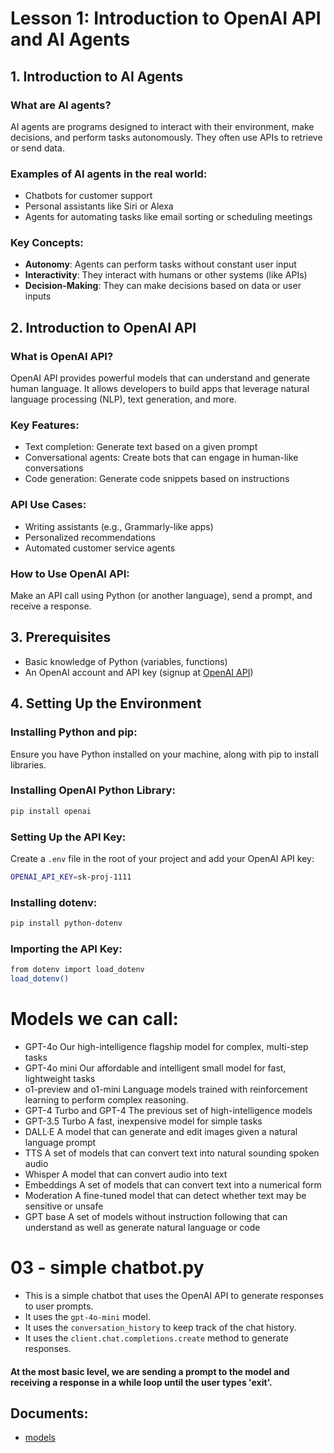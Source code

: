 # Lesson 1: Introduction to OpenAI API and AI Agents

## 1. Introduction to AI Agents

### What are AI agents?
AI agents are programs designed to interact with their environment, make decisions, and perform tasks autonomously. They often use APIs to retrieve or send data.

### Examples of AI agents in the real world:

- Chatbots for customer support
- Personal assistants like Siri or Alexa
- Agents for automating tasks like email sorting or scheduling meetings

### Key Concepts:

- **Autonomy**: Agents can perform tasks without constant user input
- **Interactivity**: They interact with humans or other systems (like APIs)
- **Decision-Making**: They can make decisions based on data or user inputs

## 2. Introduction to OpenAI API

### What is OpenAI API?
OpenAI API provides powerful models that can understand and generate human language. It allows developers to build apps that leverage natural language processing (NLP), text generation, and more.

### Key Features:

- Text completion: Generate text based on a given prompt
- Conversational agents: Create bots that can engage in human-like conversations
- Code generation: Generate code snippets based on instructions

### API Use Cases:

- Writing assistants (e.g., Grammarly-like apps)
- Personalized recommendations
- Automated customer service agents

### How to Use OpenAI API:

Make an API call using Python (or another language), send a prompt, and receive a response.

## 3. Prerequisites

- Basic knowledge of Python (variables, functions)
- An OpenAI account and API key (signup at [OpenAI API](https://openai.com/api/))

## 4. Setting Up the Environment

### Installing Python and pip:
Ensure you have Python installed on your machine, along with pip to install libraries.

### Installing OpenAI Python Library:

```bash
pip install openai
```

### Setting Up the API Key:

Create a `.env` file in the root of your project and add your OpenAI API key:

```bash
OPENAI_API_KEY=sk-proj-1111
```

### Installing dotenv:

```bash
pip install python-dotenv
```

### Importing the API Key:

```bash
from dotenv import load_dotenv
load_dotenv()
``` 


# Models we can call:

- GPT-4o	Our high-intelligence flagship model for complex, multi-step tasks
- GPT-4o mini	Our affordable and intelligent small model for fast, lightweight tasks
- o1-preview and o1-mini	Language models trained with reinforcement learning to perform complex reasoning.
- GPT-4 Turbo and GPT-4	The previous set of high-intelligence models
- GPT-3.5 Turbo	A fast, inexpensive model for simple tasks
- DALL·E	A model that can generate and edit images given a natural language prompt
- TTS	A set of models that can convert text into natural sounding spoken audio
- Whisper	A model that can convert audio into text
- Embeddings	A set of models that can convert text into a numerical form
- Moderation	A fine-tuned model that can detect whether text may be sensitive or unsafe
- GPT base	A set of models without instruction following that can understand as well as generate natural language or code


# 03 - simple chatbot.py

- This is a simple chatbot that uses the OpenAI API to generate responses to user prompts.
- It uses the `gpt-4o-mini` model.
- It uses the `conversation_history` to keep track of the chat history.
- It uses the `client.chat.completions.create` method to generate responses.

#### At the most basic level, we are sending a prompt to the model and receiving a response in a while loop until the user types 'exit'.


## Documents:
- [models](https://platform.openai.com/docs/models)